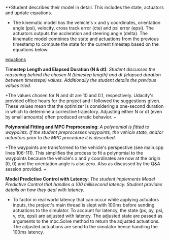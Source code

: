  **Student describes their model in detail. This includes the state, actuators and update equations.
 + The kinematic model has the vehicle's x and y coordinates, orientation angle (psi), velocity, cross 
 track error (cte) and psi error (epsi). The actuators outputs the accleration and steering angle (delta). The kinematic model
 combines the state and actuations from the previous timestamp to compute the state for the current timestep based on the equations below:

[equations](./equations.png)


 **Timestep Length and Elapsed Duration (N & dt)**: *Student discusses the reasoning behind the chosen N (timestep length) and dt (elapsed duration between timesteps) values. Additionally the student details the previous values tried.*
 
+The values chosen for N and dt are 10 and 0.1, respectively. Udacity's provided office hours for the project and I followed the suggestions given. These values mean that the optimizer is considering a one-second duration in which to determine a corrective trajectory. Adjusting either N or dt (even by small amounts) often produced erratic behavior.
+
 

 **Polynomial Fitting and MPC Preprocessing**: *A polynomial is fitted to waypoints. If the student preprocesses waypoints, the vehicle state, and/or actuators prior to the MPC procedure it is described.*
 
+The waypoints are transformed to the vehicle's perspective (see main.cpp lines 106-111). This simplifies the process to fit a polynomial to the waypoints because the vehicle's x and y coordinates are now at the origin (0, 0) and the orientation angle is also zero. Also as discussed by the Q&A session provided.
+


**Model Predictive Control with Latency**: *The student implements Model Predictive Control that handles a 100 millisecond latency. Student provides details on how they deal with latency.*
 
+ To factor in real world latency that can occur while applying actuators inputs, the project's main thread is slept with 100ms before sending actuations to the simulator. To account for latency, the state (px, py, psi, v, cte, epsi) are adjusted with latency. The adjusted state are passed as arguments to the mpc.Solve method to return the adjusted actuations. The adjusted actuations are send to the simulator hence handling the 100ms latency.
